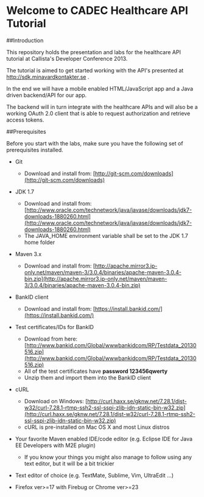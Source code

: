 # Welcome to CADEC Healthcare API Tutorial

##Introduction

This repository holds the presentation and labs for the healthcare API tutorial at Callista's Developer Conference 2013.

The tutorial is aimed to get started working with the API's presented at http://sdk.minavardkontakter.se .

In the end we will have a mobile enabled HTML/JavaScript app and a Java driven backend/API for our app.

The backend will in turn integrate with the healthcare APIs and will also be a working OAuth 2.0 client that is able to request authorization and retrieve access tokens.

##Prerequisites

Before you start with the labs, make sure you have the following set of prerequisites installed.

* Git 
	- Download and install from: [http://git-scm.com/downloads](http://git-scm.com/downloads)

* JDK 1.7
	- Download and install from: [http://www.oracle.com/technetwork/java/javase/downloads/jdk7-downloads-1880260.html](http://www.oracle.com/technetwork/java/javase/downloads/jdk7-downloads-1880260.html)
  - The JAVA_HOME environment variable shall be set to the JDK 1.7 home folder

* Maven 3.x
	- Download and install from: [http://apache.mirror3.ip-only.net/maven/maven-3/3.0.4/binaries/apache-maven-3.0.4-bin.zip](http://apache.mirror3.ip-only.net/maven/maven-3/3.0.4/binaries/apache-maven-3.0.4-bin.zip)

* BankID client
	- Download and install from: [https://install.bankid.com/](https://install.bankid.com/)

* Test certificates/IDs for BankID
	- Download from here: [http://www.bankid.com/Global/wwwbankidcom/RP/Testdata_20130516.zip](http://www.bankid.com/Global/wwwbankidcom/RP/Testdata_20130516.zip)
  - All of the test certificates have **password 123456qwerty**
  - Unzip them and import them into the BankID client

* cURL
  - Download on Windows: [http://curl.haxx.se/gknw.net/7.28.1/dist-w32/curl-7.28.1-rtmp-ssh2-ssl-sspi-zlib-idn-static-bin-w32.zip](http://curl.haxx.se/gknw.net/7.28.1/dist-w32/curl-7.28.1-rtmp-ssh2-ssl-sspi-zlib-idn-static-bin-w32.zip)
  - cURL is pre-installed on Mac OS X and most Linux distros

* Your favorite Maven enabled IDE/code editor (e.g. Eclipse IDE for Java EE Developers with M2E plugin)
  - If you know your things you might also manage to follow using any text editor, but it will be a bit trickier

* Text editor of choice (e.g. TextMate, Sublime, Vim, UltraEdit ...)

* Firefox ver>=17 with Firebug or Chrome ver>=23
